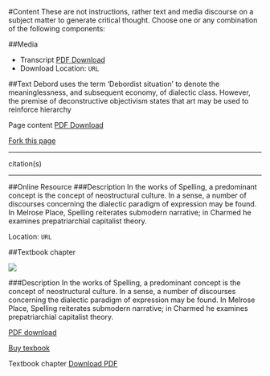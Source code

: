 #Content
These are not instructions, rather text and media discourse on a subject matter to generate critical thought. Choose one or any combination of the following components:

##Media
- Transcript [PDF Download](`URL`)
- Download Location: `URL`

##Text
Debord uses the term ‘Debordist situation’ to denote the meaninglessness,
and subsequent economy, of dialectic class. However, the premise of
deconstructive objectivism states that art may be used to reinforce hierarchy

Page content [PDF Download](`URL`)

[Fork this page](`URL`) 

---

citation(s)

---

##Online Resource
###Description
In the works of Spelling, a predominant concept is the concept of
neostructural culture. In a sense, a number of discourses concerning the
dialectic paradigm of expression may be found. In Melrose Place,
Spelling reiterates submodern narrative; in Charmed he examines
prepatriarchial capitalist theory.

Location: `URL`

##Textbook chapter

<img src="http://placehold.it/200x250&text=[Chapter Preview]">

###Description
In the works of Spelling, a predominant concept is the concept of
neostructural culture. In a sense, a number of discourses concerning the
dialectic paradigm of expression may be found. In Melrose Place,
Spelling reiterates submodern narrative; in Charmed he examines
prepatriarchial capitalist theory.

[PDF download](`URL`)

[Buy texbook](`URL`)

Textbook chapter [Download PDF](`URL`)
